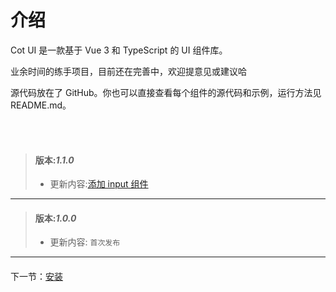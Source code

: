 # 介绍

Cot UI 是一款基于 Vue 3 和 TypeScript 的 UI 组件库。

业余时间的练手项目，目前还在完善中，欢迎提意见或建议哈

源代码放在了 GitHub。你也可以直接查看每个组件的源代码和示例，运行方法见 README.md。


<br>
<br>

> #### 版本:**_1.1.0_**
>
> - 更新内容:<a href='#/doc/input'>添加 input 组件</a>
---

> #### 版本:**_1.0.0_**
>
> - 更新内容: `首次发布`

---

<div style='display:flex;justify-content:space-between;margin:20px 0 '>
<div>下一节：<a href='#/doc/install'>安装</a></div>  
</div>
